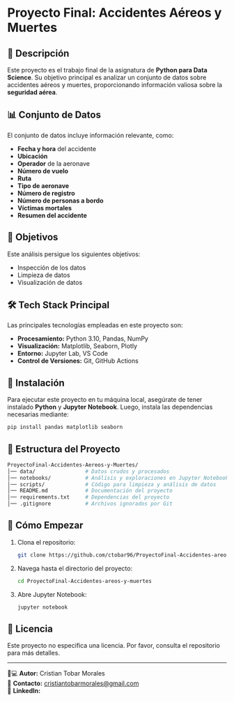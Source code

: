 # Proyecto Final: Accidentes Aéreos y Muertes

## 📌 Descripción
Este proyecto es el trabajo final de la asignatura de **Python para Data Science**. Su objetivo principal es analizar un conjunto de datos sobre accidentes aéreos y muertes, proporcionando información valiosa sobre la **seguridad aérea**.

## 📊 Conjunto de Datos
El conjunto de datos incluye información relevante, como:
- **Fecha y hora** del accidente
- **Ubicación**
- **Operador** de la aeronave
- **Número de vuelo**
- **Ruta**
- **Tipo de aeronave**
- **Número de registro**
- **Número de personas a bordo**
- **Víctimas mortales**
- **Resumen del accidente**

## 🎯 Objetivos
Este análisis persigue los siguientes objetivos:
- Inspección de los datos
- Limpieza de datos
- Visualización de datos

## 🛠️ Tech Stack Principal
Las principales tecnologías empleadas en este proyecto son:
- **Procesamiento:** Python 3.10, Pandas, NumPy
- **Visualización:** Matplotlib, Seaborn, Plotly
- **Entorno:** Jupyter Lab, VS Code
- **Control de Versiones:** Git, GitHub Actions

## 🚀 Instalación
Para ejecutar este proyecto en tu máquina local, asegúrate de tener instalado **Python** y **Jupyter Notebook**. Luego, instala las dependencias necesarias mediante:

   ```bash
   pip install pandas matplotlib seaborn
   ```

## 📂 Estructura del Proyecto

   ```bash
ProyectoFinal-Accidentes-Aereos-y-Muertes/
│── data/                # Datos crudos y procesados
│── notebooks/           # Análisis y exploraciones en Jupyter Notebook
│── scripts/             # Código para limpieza y análisis de datos
│── README.md            # Documentación del proyecto
│── requirements.txt     # Dependencias del proyecto
│── .gitignore           # Archivos ignorados por Git
   ```

## 🚀 Cómo Empezar
1. Clona el repositorio:
   ```bash
   git clone https://github.com/ctobar96/ProyectoFinal-Accidentes-areos-y-muertes.git
   ```
2. Navega hasta el directorio del proyecto:
   ```bash
   cd ProyectoFinal-Accidentes-areos-y-muertes
   ```
3. Abre Jupyter Notebook:
   ```bash
   jupyter notebook
   ```

## 📄 Licencia
Este proyecto no especifica una licencia. Por favor, consulta el repositorio para más detalles.

---

👨💻 **Autor:** Cristian Tobar Morales  
📧 **Contacto:** cristiantobarmorales@gmail.com  
🔗 **LinkedIn:** [](https://www.linkedin.com/in/tu-perfil)

